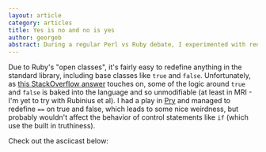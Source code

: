 ```yaml
---
layout: article
category: articles
title: Yes is no and no is yes
author: georgeb
abstract: During a regular Perl vs Ruby debate, I experimented with redefining truth in Ruby.
---
```


Due to Ruby's "open classes", it's fairly easy to redefine anything in the standard library,
including base classes like `true` and `false`. Unfortunately, as
[this StackOverflow answer](http://stackoverflow.com/a/2773819/243949) touches on,
some of the logic around `true` and `false` is baked into the language and so unmodifiable
(at least in MRI - I'm yet to try with Rubinius et al). I had a play in [Pry](http://pryrepl.org/)
and managed to redefine `==` on true and false, which leads to some nice weirdness,
but probably wouldn't affect the behavior of control statements like `if` (which use the
built in truthiness).

Check out the asciicast below:

<script type="text/javascript" src="http://ascii.io/a/3699.js" id="asciicast-3699"> </script>


